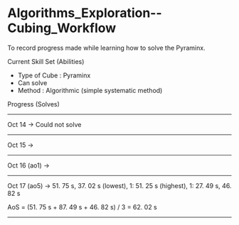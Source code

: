 # Algorithms_Exploration--Cubing_Workflow
To record progress made while learning how to solve the Pyraminx.

Current Skill Set (Abilities)
- Type of Cube : Pyraminx
- Can solve
- Method : Algorithmic (simple systematic method)

Progress (Solves)
_________________________________________________
Oct 14 -> Could not solve
_________________________________________________
Oct 15 ->
_________________________________________________
Oct 16 (ao1) ->
_________________________________________________
Oct 17 (ao5) -> 51. 75 s, 37. 02 s (lowest), 1: 51. 25 s (highest), 1: 27. 49 s, 46. 82 s

AoS = (51. 75 s + 87. 49 s + 46. 82 s) / 3
    = 62. 02 s
_________________________________________________
